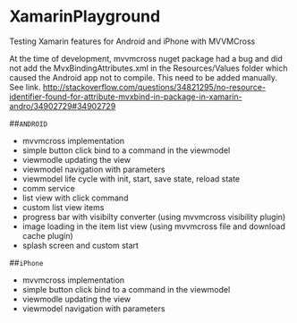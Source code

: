 # XamarinPlayground

Testing Xamarin features for Android and iPhone with MVVMCross

At the time of development, mvvmcross nuget package had a bug and did not add the MvxBindingAttributes.xml in the Resources/Values folder which caused the Android app not to compile. This need to be added manually. See link. http://stackoverflow.com/questions/34821295/no-resource-identifier-found-for-attribute-mvxbind-in-package-in-xamarin-andro/34902729#34902729

##`ANDROID`
  * mvvmcross implementation
  * simple button click bind to a command in the viewmodel
  * viewmodle updating the view
  * viewmodel navigation with parameters
  * viewmodel life cycle with init, start, save state, reload state
  * comm service
  * list view with click command
  * custom list view items
  * progress bar with visibilty converter (using mvvmcross visibility plugin)
  * image loading in the item list view (using mvvmcross file and download cache plugin)
  * splash screen and custom start

##`iPhone`
* mvvmcross implementation
* simple button click bind to a command in the viewmodel
* viewmodle updating the view
* viewmodel navigation with parameters
